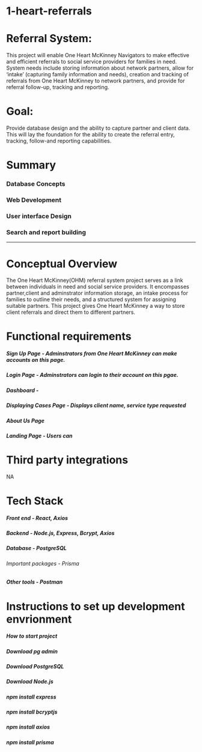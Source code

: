 # 1-heart-referrals
# Referral System: 
 This project will enable One Heart McKinney Navigators  to make effective and efficient referrals to social service providers for families in need.  System needs include storing information about network partners, allow for ‘intake’ (capturing family information and needs), creation and tracking of referrals from One Heart McKinney to network partners, and provide for referral follow-up, tracking and reporting.

# Goal: 
Provide database design and the ability to capture partner and client data. This will lay the foundation for the ability to create the referral entry, tracking, follow-and reporting capabilities.

# Summary
### Database Concepts
### Web Development
### User interface Design
### Search and report building

---------------------------------------------------------------------------------------------------------------------------------------

# Conceptual Overview
The One Heart McKinney(OHM) referral system project serves as a  link between individuals in need and social service providers.  It encompasses partner,client and adminstrator information storage, an intake process for families to outline their needs, and a structured system for assigning suitable partners. 
This project gives One Heart McKinney a way to store client referrals and direct them to different partners.

# Functional requirements 
##### Sign Up Page - Adminstrators from One Heart McKinney can make accounts on this page.
##### Login Page - Adminstrators can login to their account on this pgae.
##### Dashboard - 
##### Displaying Cases Page - Displays client name, service type requested 
##### About Us Page 
##### Landing Page - Users can 

# Third party integrations  
NA
 
# Tech Stack
##### Front end - React, Axios
##### Backend - Node.js, Express, Bcrypt, Axios
##### Database - PostgreSQL
###### Important packages - Prisma
##### Other tools - Postman 

# Instructions to set up development envrionment
##### How to start project
##### Download pg admin 
##### Download PostgreSQL
##### Download Node.js
##### npm install express
##### npm install bcryptjs
##### npm install axios
##### npm install prisma


